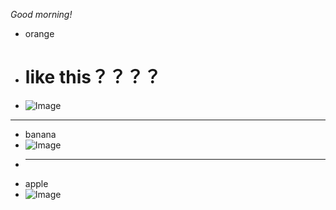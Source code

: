 *Good morning!*
* orange
* # like this？？？？
* ![Image](https://media.istockphoto.com/photos/orange-picture-id185284489?s=612x612)

---
* banana
* ![Image](https://www.nipponexpress.com/press/report/img/06-Nov-20-ogp.jpeg)
* ---
* apple
* ![Image](https://www.apple.com/ac/structured-data/images/open_graph_logo.png?202110180743)
